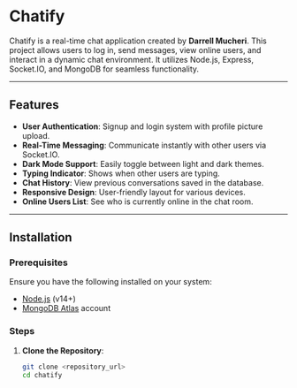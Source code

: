 # Chatify

Chatify is a real-time chat application created by **Darrell Mucheri**. This project allows users to log in, send messages, view online users, and interact in a dynamic chat environment. It utilizes Node.js, Express, Socket.IO, and MongoDB for seamless functionality.

---

## Features

- **User Authentication**: Signup and login system with profile picture upload.
- **Real-Time Messaging**: Communicate instantly with other users via Socket.IO.
- **Dark Mode Support**: Easily toggle between light and dark themes.
- **Typing Indicator**: Shows when other users are typing.
- **Chat History**: View previous conversations saved in the database.
- **Responsive Design**: User-friendly layout for various devices.
- **Online Users List**: See who is currently online in the chat room.

---

## Installation

### Prerequisites

Ensure you have the following installed on your system:
- [Node.js](https://nodejs.org/) (v14+)
- [MongoDB Atlas](https://www.mongodb.com/cloud/atlas) account

### Steps

1. **Clone the Repository**:
   ```bash
   git clone <repository_url>
   cd chatify
   ```
